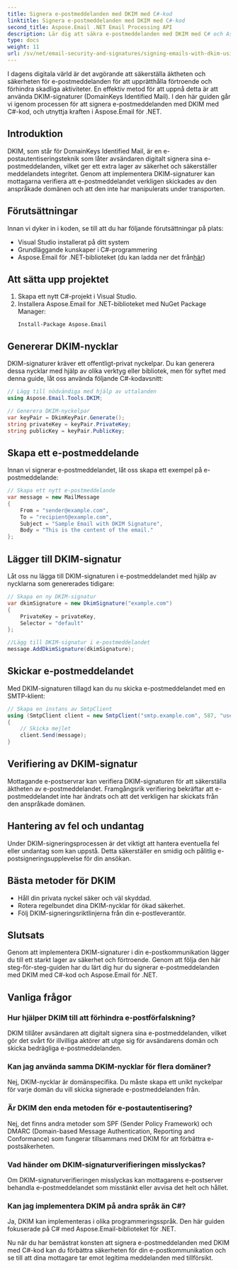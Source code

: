 ```yaml
---
title: Signera e-postmeddelanden med DKIM med C#-kod
linktitle: Signera e-postmeddelanden med DKIM med C#-kod
second_title: Aspose.Email .NET Email Processing API
description: Lär dig att säkra e-postmeddelanden med DKIM med C# och Aspose.Email för .NET. Steg-för-steg guide med källkod. Förbättra e-postförtroende och autenticitet.
type: docs
weight: 11
url: /sv/net/email-security-and-signatures/signing-emails-with-dkim-using-csharp-code/
---
```


I dagens digitala värld är det avgörande att säkerställa äktheten och säkerheten för e-postmeddelanden för att upprätthålla förtroende och förhindra skadliga aktiviteter. En effektiv metod för att uppnå detta är att använda DKIM-signaturer (DomainKeys Identified Mail). I den här guiden går vi igenom processen för att signera e-postmeddelanden med DKIM med C#-kod, och utnyttja kraften i Aspose.Email för .NET.

## Introduktion

DKIM, som står för DomainKeys Identified Mail, är en e-postautentiseringsteknik som låter avsändaren digitalt signera sina e-postmeddelanden, vilket ger ett extra lager av säkerhet och säkerställer meddelandets integritet. Genom att implementera DKIM-signaturer kan mottagarna verifiera att e-postmeddelandet verkligen skickades av den anspråkade domänen och att den inte har manipulerats under transporten.

## Förutsättningar

Innan vi dyker in i koden, se till att du har följande förutsättningar på plats:

- Visual Studio installerat på ditt system
- Grundläggande kunskaper i C#-programmering
-  Aspose.Email för .NET-biblioteket (du kan ladda ner det från[här](https://releases.aspose.com/email/net))

## Att sätta upp projektet

1. Skapa ett nytt C#-projekt i Visual Studio.
2. Installera Aspose.Email for .NET-biblioteket med NuGet Package Manager:
   ```
   Install-Package Aspose.Email
   ```

## Genererar DKIM-nycklar

DKIM-signaturer kräver ett offentligt-privat nyckelpar. Du kan generera dessa nycklar med hjälp av olika verktyg eller bibliotek, men för syftet med denna guide, låt oss använda följande C#-kodavsnitt:

```csharp
// Lägg till nödvändiga med hjälp av uttalanden
using Aspose.Email.Tools.DKIM;

// Generera DKIM-nyckelpar
var keyPair = DkimKeyPair.Generate();
string privateKey = keyPair.PrivateKey;
string publicKey = keyPair.PublicKey;
```

## Skapa ett e-postmeddelande

Innan vi signerar e-postmeddelandet, låt oss skapa ett exempel på e-postmeddelande:

```csharp
// Skapa ett nytt e-postmeddelande
var message = new MailMessage
{
    From = "sender@example.com",
    To = "recipient@example.com",
    Subject = "Sample Email with DKIM Signature",
    Body = "This is the content of the email."
};
```

## Lägger till DKIM-signatur

Låt oss nu lägga till DKIM-signaturen i e-postmeddelandet med hjälp av nycklarna som genererades tidigare:

```csharp
// Skapa en ny DKIM-signatur
var dkimSignature = new DkimSignature("example.com")
{
    PrivateKey = privateKey,
    Selector = "default"
};

//Lägg till DKIM-signatur i e-postmeddelandet
message.AddDkimSignature(dkimSignature);
```

## Skickar e-postmeddelandet

Med DKIM-signaturen tillagd kan du nu skicka e-postmeddelandet med en SMTP-klient:

```csharp
// Skapa en instans av SmtpClient
using (SmtpClient client = new SmtpClient("smtp.example.com", 587, "username", "password"))
{
    // Skicka mejlet
    client.Send(message);
}
```

## Verifiering av DKIM-signatur

Mottagande e-postservrar kan verifiera DKIM-signaturen för att säkerställa äktheten av e-postmeddelandet. Framgångsrik verifiering bekräftar att e-postmeddelandet inte har ändrats och att det verkligen har skickats från den anspråkade domänen.

## Hantering av fel och undantag

Under DKIM-signeringsprocessen är det viktigt att hantera eventuella fel eller undantag som kan uppstå. Detta säkerställer en smidig och pålitlig e-postsigneringsupplevelse för din ansökan.

## Bästa metoder för DKIM

- Håll din privata nyckel säker och väl skyddad.
- Rotera regelbundet dina DKIM-nycklar för ökad säkerhet.
- Följ DKIM-signeringsriktlinjerna från din e-postleverantör.

## Slutsats

Genom att implementera DKIM-signaturer i din e-postkommunikation lägger du till ett starkt lager av säkerhet och förtroende. Genom att följa den här steg-för-steg-guiden har du lärt dig hur du signerar e-postmeddelanden med DKIM med C#-kod och Aspose.Email för .NET.

## Vanliga frågor

### Hur hjälper DKIM till att förhindra e-postförfalskning?

DKIM tillåter avsändaren att digitalt signera sina e-postmeddelanden, vilket gör det svårt för illvilliga aktörer att utge sig för avsändarens domän och skicka bedrägliga e-postmeddelanden.

### Kan jag använda samma DKIM-nycklar för flera domäner?

Nej, DKIM-nycklar är domänspecifika. Du måste skapa ett unikt nyckelpar för varje domän du vill skicka signerade e-postmeddelanden från.

### Är DKIM den enda metoden för e-postautentisering?

Nej, det finns andra metoder som SPF (Sender Policy Framework) och DMARC (Domain-based Message Authentication, Reporting and Conformance) som fungerar tillsammans med DKIM för att förbättra e-postsäkerheten.

### Vad händer om DKIM-signaturverifieringen misslyckas?

Om DKIM-signaturverifieringen misslyckas kan mottagarens e-postserver behandla e-postmeddelandet som misstänkt eller avvisa det helt och hållet.

### Kan jag implementera DKIM på andra språk än C#?

Ja, DKIM kan implementeras i olika programmeringsspråk. Den här guiden fokuserade på C# med Aspose.Email-biblioteket för .NET.

Nu när du har bemästrat konsten att signera e-postmeddelanden med DKIM med C#-kod kan du förbättra säkerheten för din e-postkommunikation och se till att dina mottagare tar emot legitima meddelanden med tillförsikt.